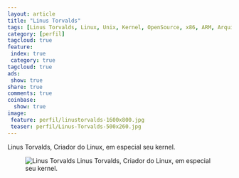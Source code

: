 ```yaml
---
layout: article
title: "Linus Torvalds"
tags: [Linus Torvalds, Linux, Unix, Kernel, OpenSource, x86, ARM, Arquitetura, Sistemas Operacionais, Ciência da Computação]
category: [perfil]
tagcloud: true
feature:
 index: true
 category: true
tagcloud: true
ads:
 show: true
share: true
comments: true
coinbase:
  show: true
image:
 feature: perfil/linustorvalds-1600x800.jpg
 teaser: perfil/Linus-Torvalds-500x260.jpg
---
```

Linus Torvalds, Criador do Linux, em especial seu kernel.

<!--more-->

<figure>
<img src="perfil/linustorvalds-1600x800.jpg" alt="Linus Torvalds"/>
<figcapture>Linus Torvalds, Criador do Linux, em especial seu kernel.
</figcapture>
</figure>